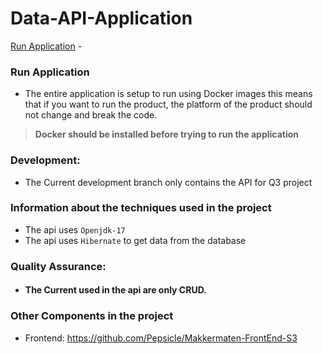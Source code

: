 # Data-API-Application

[Run Application](#Run-Application) -

### Run Application

- The entire application is setup to run using Docker images this means that if you want to run the product, the platform of the product should not change and break the code.

> **Docker should be installed before trying to run the application**

### Development:

- The Current development branch only contains the API for Q3 project

### Information  about the techniques used in the project
- The api uses `Openjdk-17`
- The api uses  `Hibernate` to get data from the database

### Quality Assurance:

- #### The Current used in the api are only CRUD.

### Other Components in the project
- Frontend: https://github.com/Pepsicle/Makkermaten-FrontEnd-S3
